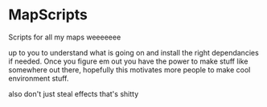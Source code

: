 # MapScripts
Scripts for all my maps weeeeeee

up to you to understand what is going on and install the right dependancies if needed. 
Once you figure em out you have the power to make stuff like somewhere out there, hopefully this motivates more people to make cool environment stuff.

also don't just steal effects that's shitty
